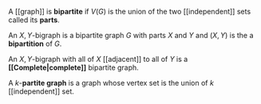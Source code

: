 A [[graph]] is **bipartite** if $V(G)$ is the union of the two [[independent]] sets called its **parts**.

An $X,Y$-bigraph is a bipartite graph $G$ with parts $X$ and $Y$ and $(X,Y)$ is the a **bipartition** of $G$.

An $X,Y$-bigraph with all of $X$ [[adjacent]] to all of $Y$ is a **[[Complete|complete]]**   bipartite graph.

A $k$-**partite graph** is a graph whose vertex set is the union of $k$ [[independent]] set.